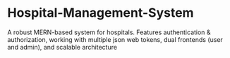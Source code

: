 # Hospital-Management-System
A robust MERN-based system for hospitals. Features authentication &amp; authorization, working with multiple json web tokens, dual frontends (user and admin), and scalable architecture
